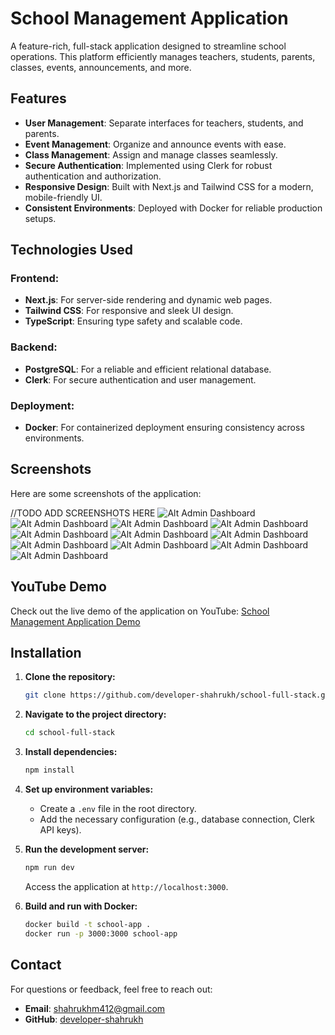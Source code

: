 # School Management Application

A feature-rich, full-stack application designed to streamline school operations. This platform efficiently manages teachers, students, parents, classes, events, announcements, and more.

## Features

- **User Management**: Separate interfaces for teachers, students, and parents.
- **Event Management**: Organize and announce events with ease.
- **Class Management**: Assign and manage classes seamlessly.
- **Secure Authentication**: Implemented using Clerk for robust authentication and authorization.
- **Responsive Design**: Built with Next.js and Tailwind CSS for a modern, mobile-friendly UI.
- **Consistent Environments**: Deployed with Docker for reliable production setups.

## Technologies Used

### Frontend:
- **Next.js**: For server-side rendering and dynamic web pages.
- **Tailwind CSS**: For responsive and sleek UI design.
- **TypeScript**: Ensuring type safety and scalable code.

### Backend:
- **PostgreSQL**: For a reliable and efficient relational database.
- **Clerk**: For secure authentication and user management.

### Deployment:
- **Docker**: For containerized deployment ensuring consistency across environments.

## Screenshots

Here are some screenshots of the application:

//TODO ADD SCREENSHOTS HERE
![Alt Admin Dashboard](assests/Login.png)
![Alt Admin Dashboard](assests/Admin.png)
![Alt Admin Dashboard](assests/Studentdashboard.png)
![Alt Admin Dashboard](assests/Teacherdashboard.png)
![Alt Admin Dashboard](assests/Parents.png)
![Alt Admin Dashboard](assests/Studentdetails.png)
![Alt Admin Dashboard](assests/Addstudents.png)
![Alt Admin Dashboard](assests/Teacherdetails.png)
![Alt Admin Dashboard](assests/Subjectupdate.png)
![Alt Admin Dashboard](assests/Students.png)
![Alt Admin Dashboard](assests/Teachers.png)

## YouTube Demo

Check out the live demo of the application on YouTube:
[School Management Application Demo](https://www.youtube.com)

## Installation

1. **Clone the repository:**
   ```bash
   git clone https://github.com/developer-shahrukh/school-full-stack.git
   ```

2. **Navigate to the project directory:**
   ```bash
   cd school-full-stack
   ```

3. **Install dependencies:**
   ```bash
   npm install
   ```

4. **Set up environment variables:**
   - Create a `.env` file in the root directory.
   - Add the necessary configuration (e.g., database connection, Clerk API keys).

5. **Run the development server:**
   ```bash
   npm run dev
   ```
   Access the application at `http://localhost:3000`.

6. **Build and run with Docker:**
   ```bash
   docker build -t school-app .
   docker run -p 3000:3000 school-app
   ```

## Contact

For questions or feedback, feel free to reach out:
- **Email**: shahrukhm412@gmail.com
- **GitHub**: [developer-shahrukh](https://github.com/developer-shahrukh)
